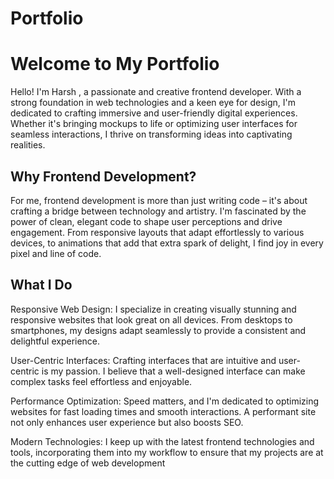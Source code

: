 # Portfolio


<h1>Welcome to My Portfolio</h1>

Hello! I'm Harsh , a passionate and creative frontend developer. With a strong foundation in web technologies and a keen eye for design, I'm dedicated to crafting immersive and user-friendly digital experiences. Whether it's bringing mockups to life or optimizing user interfaces for seamless interactions, I thrive on transforming ideas into captivating realities.

<h2>Why Frontend Development?</h2>

For me, frontend development is more than just writing code – it's about crafting a bridge between technology and artistry. I'm fascinated by the power of clean, elegant code to shape user perceptions and drive engagement. From responsive layouts that adapt effortlessly to various devices, to animations that add that extra spark of delight, I find joy in every pixel and line of code.

<h2>What I Do</h2>

Responsive Web Design: I specialize in creating visually stunning and responsive websites that look great on all devices. From desktops to smartphones, my designs adapt seamlessly to provide a consistent and delightful experience.

User-Centric Interfaces: Crafting interfaces that are intuitive and user-centric is my passion. I believe that a well-designed interface can make complex tasks feel effortless and enjoyable.

Performance Optimization: Speed matters, and I'm dedicated to optimizing websites for fast loading times and smooth interactions. A performant site not only enhances user experience but also boosts SEO.

Modern Technologies: I keep up with the latest frontend technologies and tools, incorporating them into my workflow to ensure that my projects are at the cutting edge of web development
